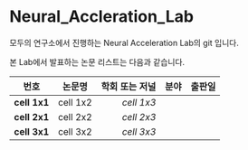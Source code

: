 # Neural_Accleration_Lab
모두의 연구소에서 진행하는 Neural Acceleration Lab의 git 입니다. 

본 Lab에서 발표하는 논문 리스트는 다음과 같습니다.

|  <center>번호</center> |  <center>논문명</center> |  <center>학회 또는 저널</center> | <center>분야</center> | <center>출판일</center> |
|:--------|:--------:|--------:|--------:|--------:|
|**cell 1x1** | <center>cell 1x2 </center> |*cell 1x3* |
|**cell 2x1** | <center>cell 2x2 </center> |*cell 2x3* |
|**cell 3x1** | <center>cell 3x2 </center> |*cell 3x3* |
